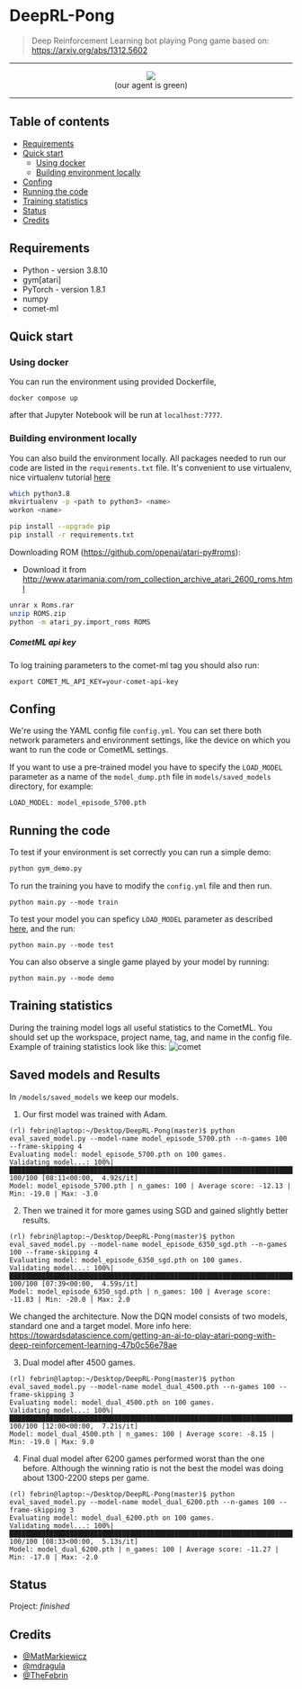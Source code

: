 # DeepRL-Pong
> Deep Reinforcement Learning bot playing Pong game based on: https://arxiv.org/abs/1312.5602

--------------

<div style="text-align:center"><img src="images/rl-agent.gif" /></div>
<div style="text-align:center">(our agent is green)</div>

--------------

## Table of contents
- [Requirements](#requirements)
- [Quick start](#quick-start)
  * [Using docker](#using-docker)
  * [Building environment locally](#building-environment-locally)
- [Confing](#confing)
- [Running the code](#running-the-code)
- [Training statistics](#training-statistics)
- [Status](#status)
- [Credits](#credits)

## Requirements
* Python - version 3.8.10
* gym[atari]
* PyTorch - version 1.8.1
* numpy
* comet-ml

## Quick start

### Using docker

You can run the environment using provided Dockerfile,

```
docker compose up
```

after that Jupyter Notebook will be run at `localhost:7777`.

### Building environment locally
You can also build the environment locally. All packages needed to run our code are listed in the `requirements.txt` file. It's convenient to use virtualenv, nice virtualenv tutorial [here](https://computingforgeeks.com/fix-mkvirtualenv-command-not-found-ubuntu/)
```bash
which python3.8
mkvirtualenv -p <path to python3> <name>
workon <name>
```

```bash
pip install --upgrade pip
pip install -r requirements.txt
```

Downloading ROM (https://github.com/openai/atari-py#roms):
* Download it from http://www.atarimania.com/rom_collection_archive_atari_2600_roms.html

```bash
unrar x Roms.rar
unzip ROMS.zip
python -m atari_py.import_roms ROMS
```

##### CometML api key

To log training parameters to the comet-ml tag you should also run:
```
export COMET_ML_API_KEY=your-comet-api-key
```

## Confing
We're using the YAML config file `config.yml`. You can set there both network parameters and environment settings, like the device on which you want to run the code or CometML settings.

If you want to use a pre-trained model you have to specify the `LOAD_MODEL` parameter as a name of the `model_dump.pth` file in `models/saved_models` directory, for example:
```
LOAD_MODEL: model_episode_5700.pth
```

## Running the code
To test if your environment is set correctly you can run a simple demo:
```bash
python gym_demo.py
```

To run the training you have to modify the `config.yml` file and then run.
```
python main.py --mode train
```

To test your model you can speficy `LOAD_MODEL` parameter as described [here](#confing), and the run:
```
python main.py --mode test
```

You can also observe a single game played by your model by running:
```
python main.py --mode demo
```

## Training statistics
During the training model logs all useful statistics to the CometML. You should set up the workspace, project name, tag, and name in the config file. Example of training statistics look like this:
![comet](images/comet.png)

## Saved models and Results
In `/models/saved_models` we keep our models.

1. Our first model was trained with Adam.
```
(rl) febrin@laptop:~/Desktop/DeepRL-Pong(master)$ python eval_saved_model.py --model-name model_episode_5700.pth --n-games 100 --frame-skipping 4
Evaluating model: model_episode_5700.pth on 100 games.
Validating model...: 100%|████████████████████████████████████████████████████████████████████████| 100/100 [08:11<00:00,  4.92s/it]
Model: model_episode_5700.pth | n_games: 100 | Average score: -12.13 | Min: -19.0 | Max: -3.0
```

2. Then we trained it for more games using SGD and gained slightly better results.
```
(rl) febrin@laptop:~/Desktop/DeepRL-Pong(master)$ python eval_saved_model.py --model-name model_episode_6350_sgd.pth --n-games 100 --frame-skipping 4
Evaluating model: model_episode_6350_sgd.pth on 100 games.
Validating model...: 100%|████████████████████████████████████████████████████████████████████████| 100/100 [07:39<00:00,  4.59s/it]
Model: model_episode_6350_sgd.pth | n_games: 100 | Average score: -11.83 | Min: -20.0 | Max: 2.0
```

We changed the architecture. Now the DQN model consists of two models, standard one and a target model.
More info here: https://towardsdatascience.com/getting-an-ai-to-play-atari-pong-with-deep-reinforcement-learning-47b0c56e78ae

3. Dual model after 4500 games.
```
(rl) febrin@laptop:~/Desktop/DeepRL-Pong(master)$ python eval_saved_model.py --model-name model_dual_4500.pth --n-games 100 --frame-skipping 3
Evaluating model: model_dual_4500.pth on 100 games.
Validating model...: 100%|████████████████████████████████████████████████████████████████████████| 100/100 [12:00<00:00,  7.21s/it]
Model: model_dual_4500.pth | n_games: 100 | Average score: -8.15 | Min: -19.0 | Max: 9.0
```

4. Final dual model after 6200 games performed worst than the one before. Although the winning ratio is not the best the model was doing about 1300-2200 steps per game.
```
(rl) febrin@laptop:~/Desktop/DeepRL-Pong(master)$ python eval_saved_model.py --model-name model_dual_6200.pth --n-games 100 --frame-skipping 3
Evaluating model: model_dual_6200.pth on 100 games.
Validating model...: 100%|████████████████████████████████████████████████████████████████████████| 100/100 [08:33<00:00,  5.13s/it]
Model: model_dual_6200.pth | n_games: 100 | Average score: -11.27 | Min: -17.0 | Max: -2.0
```

## Status
Project: _finished_

## Credits
* [@MatMarkiewicz](https://github.com/MatMarkiewicz)
* [@mdragula](https://github.com/mdragula)
* [@TheFebrin](https://github.com/TheFebrin)
